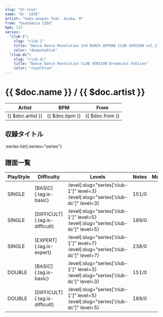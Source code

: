 ```yaml
---
slug: "dr-love"
name: "Dr. LOVE"
artist: "baby weapon feat. Asuka. M"
from: "beatmania IIDX"
bpm: 123
series:
  "club-1":
    slug: "club-1"
    title: "Dance Dance Revolution 2nd ReMIX APPEND CLUB VERSION vol.1"
    color: "deepskyblue"
  "club-dc":
    slug: "club-dc"
    title: "Dance Dance Revolution CLUB VERSION Dreamcast Edition"
    color: "royalblue"
---
```


# {{ $doc.name }} / {{ $doc.artist }}

|Artist|BPM|From|
|------|---|----|
|{{ $doc.artist }}|{{ $doc.bpm }}|{{ $doc.from }}|

## 収録タイトル

:series-list{:series="series"}

## 譜面一覧

|PlayStyle|Difficulty|Levels|Notes|Movie|
|---------|----------|------|-----|-----|
|SINGLE|[BASIC]{.tag.is-basic}|:level{:slug="series['club-1']" level=3} :level{:slug="series['club-dc']" level=3}|151/0||
|SINGLE|[DIFFICULT]{.tag.is-difficult}|:level{:slug="series['club-1']" level=5} :level{:slug="series['club-dc']" level=5}|189/0||
|SINGLE|[EXPERT]{.tag.is-expert}|:level{:slug="series['club-1']" level=7} :level{:slug="series['club-dc']" level=7}|238/0||
|DOUBLE|[BASIC]{.tag.is-basic}|:level{:slug="series['club-1']" level=3} :level{:slug="series['club-dc']" level=3}|151/0||
|DOUBLE|[DIFFICULT]{.tag.is-difficult}|:level{:slug="series['club-1']" level=5} :level{:slug="series['club-dc']" level=5}|189/0||
